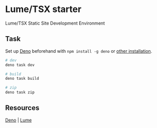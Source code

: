 # Lume/TSX starter

Lume/TSX Static Site Development Environment

## Task

Set up [Deno](https://deno.com/) beforehand with `npm install -g deno` or
[other installation](https://docs.deno.com/runtime/getting_started/installation/).

```sh
# dev
deno task dev

# build
deno task build

# zip
deno task zip
```

## Resources

[Deno](https://deno.com/) | [Lume](https://github.com/lumeland/lume)
